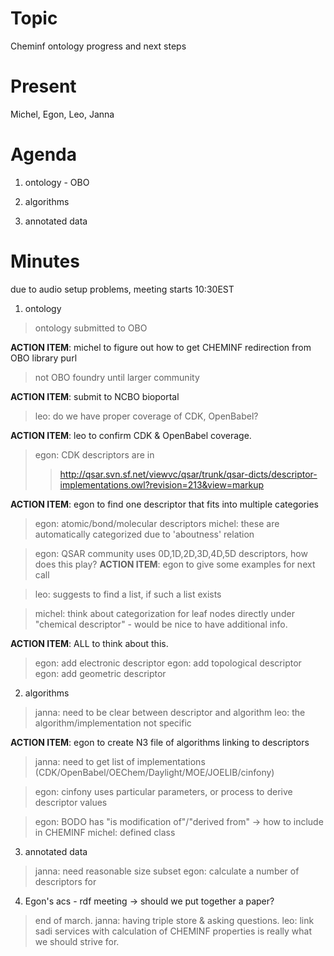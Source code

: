 # Topic #

Cheminf ontology progress and next steps

# Present #
Michel, Egon, Leo, Janna

# Agenda #

1. ontology - OBO

2. algorithms

3. annotated data

# Minutes #
due to audio setup problems, meeting starts 10:30EST

1. ontology
> ontology submitted to OBO

**ACTION ITEM**: michel to figure out how to get CHEMINF redirection from OBO library purl

> not OBO foundry until larger community

**ACTION ITEM**: submit to NCBO bioportal

> leo: do we have proper coverage of CDK, OpenBabel?

**ACTION ITEM**: leo to confirm CDK & OpenBabel coverage.

> egon: CDK descriptors are in
> > http://qsar.svn.sf.net/viewvc/qsar/trunk/qsar-dicts/descriptor-implementations.owl?revision=213&view=markup

**ACTION ITEM**: egon to find one descriptor that fits into multiple categories


> egon: atomic/bond/molecular descriptors
> michel: these are automatically categorized due to 'aboutness' relation

> egon: QSAR community uses 0D,1D,2D,3D,4D,5D descriptors, how does this play?
**ACTION ITEM**: egon to give some examples for next call

> leo: suggests to find a list, if such a list exists

> michel: think about categorization for leaf nodes directly under "chemical descriptor" - would be nice to have additional info.

**ACTION ITEM**: ALL to think about this.

> egon: add electronic descriptor
> egon: add topological descriptor
> egon: add geometric descriptor

2. algorithms
> janna: need to be clear between descriptor and algorithm
> leo: the algorithm/implementation not specific

**ACTION ITEM**: egon to create N3 file of algorithms linking to descriptors

> janna: need to get list of implementations (CDK/OpenBabel/OEChem/Daylight/MOE/JOELIB/cinfony)

> egon: cinfony uses particular parameters, or process to derive descriptor values

> egon: BODO has "is modification of"/"derived from" -> how to include in CHEMINF
> michel: defined class

3. annotated data
> janna: need reasonable size subset
> egon: calculate a number of descriptors for

4. Egon's acs - rdf meeting -> should we put together a paper?
> end of march.
> janna: having triple store & asking questions.
> leo: link sadi services with calculation of CHEMINF properties is really what we should strive for.
